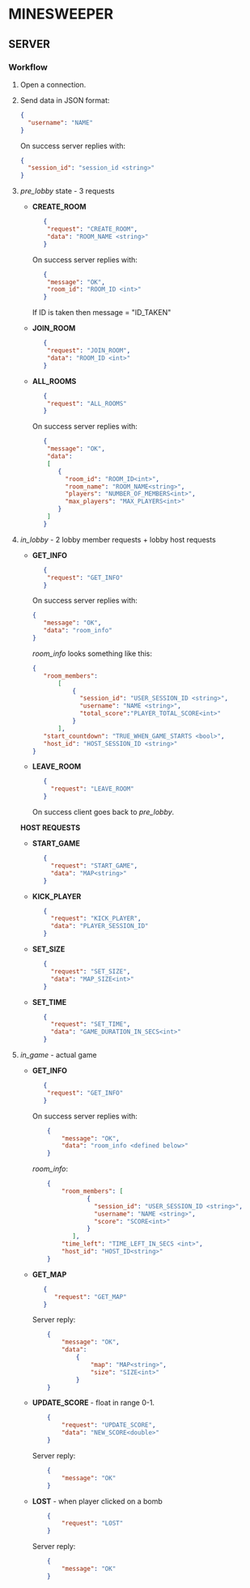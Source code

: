 # MINESWEEPER 

## SERVER

### Workflow

1. Open a connection.

2. Send data in JSON format: 
    ```json
    {
      "username": "NAME"
    }
    ```
    
    On success server replies with: 
    
    ```json
    {
      "session_id": "session_id <string>"
    }
    ```
   
3. *pre_lobby* state - 3 requests
    - **CREATE_ROOM**
        ```json
           {
            "request": "CREATE_ROOM",
            "data": "ROOM_NAME <string>"
           }
        ``` 
        On success server replies with:
        ```json
           {
            "message": "OK",
            "room_id": "ROOM_ID <int>"
           }
        ``` 
        If ID is taken then message = "ID_TAKEN"
       
    - **JOIN_ROOM**
        ```json
           {
            "request": "JOIN_ROOM",
            "data": "ROOM_ID <int>"
           }
        ``` 
   - **ALL_ROOMS**
        ```json
           {
            "request": "ALL_ROOMS"
           }
        ```    
       On success server replies with:
        ```json
           {
            "message": "OK",
            "data": 
            [
               {
                 "room_id": "ROOM_ID<int>",
                 "room_name": "ROOM_NAME<string>",
                 "players": "NUMBER_OF_MEMBERS<int>",
                 "max_players": "MAX_PLAYERS<int>"
               }   
            ]
           }
        ```    

4. *in_lobby* - 2 lobby member requests + lobby host requests
    - **GET_INFO**
        ```json
           {
            "request": "GET_INFO"
           }    
        ```
        On success server replies with:
        ```json
        {
           "message": "OK", 
           "data": "room_info"
        }
        ```
        *room_info* looks something like this:
        ```json
        {
           "room_members": 
               [
                   {
                     "session_id": "USER_SESSION_ID <string>", 
                     "username": "NAME <string>",
                     "total_score":"PLAYER_TOTAL_SCORE<int>"
                   }
               ], 
           "start_countdown": "TRUE_WHEN_GAME_STARTS <bool>", 
           "host_id": "HOST_SESSION_ID <string>"
        }
        ```
   
   - **LEAVE_ROOM**
        ```json
           {
             "request": "LEAVE_ROOM"
           }    
        ```
       On success client goes back to *pre_lobby*.
   
   **HOST REQUESTS**
   - **START_GAME**
        ```json
           {
             "request": "START_GAME",
             "data": "MAP<string>"
           }    
        ```

   - **KICK_PLAYER**
        ```json
           {
             "request": "KICK_PLAYER",
             "data": "PLAYER_SESSION_ID"
           }    
        ```
   
   - **SET_SIZE**
        ```json
           {
             "request": "SET_SIZE",
             "data": "MAP_SIZE<int>"
           }    
        ```
   - **SET_TIME**
        ```json
           {
             "request": "SET_TIME",
             "data": "GAME_DURATION_IN_SECS<int>"
           }    
        ```
      
5. *in_game* - actual game
    - **GET_INFO**
        ```json
           {
            "request": "GET_INFO"
           }    
        ```
        On success server replies with:
        ```json
            {
                "message": "OK", 
                "data": "room_info <defined below>"
            }
        ```
        *room_info*:
        ```json
            {
                "room_members": [
                       {
                         "session_id": "USER_SESSION_ID <string>", 
                         "username": "NAME <string>",
                         "score": "SCORE<int>"
                       }
                   ], 
                "time_left": "TIME_LEFT_IN_SECS <int>", 
                "host_id": "HOST_ID<string>"
            }
        ```
    - **GET_MAP**
        ```json
           {
              "request": "GET_MAP"
           }    
        ```    
        Server reply:
        ```json
            {
                "message": "OK", 
                "data": 
                    {
                        "map": "MAP<string>", 
                        "size": "SIZE<int>"
                    }
            }
        ```
    - **UPDATE_SCORE** - float in range 0-1.
        ```json
            {
                "request": "UPDATE_SCORE", 
                "data": "NEW_SCORE<double>"
            }
        ```
        Server reply:
        ```json
            {
                "message": "OK"
            }
        ```
    - **LOST** - when player clicked on a bomb
        ```json
            {
                "request": "LOST"
            }
        ```
        Server reply:
        ```json
            {
                "message": "OK"
            }
        ```
